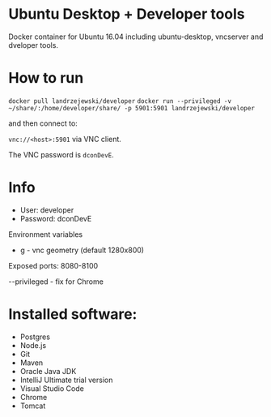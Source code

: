 # Ubuntu Desktop + Developer tools

Docker container for Ubuntu 16.04 including ubuntu-desktop, vncserver and dveloper tools.

# How to run

`docker pull landrzejewski/developer`
`docker run --privileged -v ~/share/:/home/developer/share/ -p 5901:5901 landrzejewski/developer`

and then connect to:

`vnc://<host>:5901` via VNC client.

The VNC password is `dconDevE`.

# Info

- User: developer
- Password: dconDevE

Environment variables

- g - vnc geometry (default 1280x800)

Exposed ports: 8080-8100

--privileged - fix for Chrome 

# Installed software:

- Postgres
- Node.js
- Git
- Maven
- Oracle Java JDK
- IntelliJ Ultimate trial version
- Visual Studio Code
- Chrome
- Tomcat